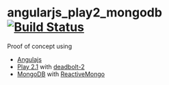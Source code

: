 # angularjs_play2_mongodb [![Build Status](https://secure.travis-ci.org/leodagdag/angularjs_play2_mongodb.png)](http://travis-ci.org/leodagdag/angularjs_play2_mongodb)
Proof of concept using
* [Angulajs](http://angularjs.org/)
* [Play 2.1](http://www.playframework.org/)
	with [deadbolt-2](https://github.com/schaloner/deadbolt-2)
* [MongoDB](http://www.mongodb.org/)
	with [ReactiveMongo](http://reactivemongo.org/)
